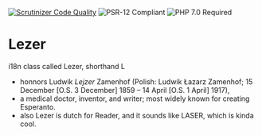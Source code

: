[![Scrutinizer Code Quality](https://scrutinizer-ci.com/g/HexMakina/Lezer/badges/quality-score.png?b=main)](https://scrutinizer-ci.com/g/HexMakina/Lezer/?branch=main)
<img src="https://img.shields.io/badge/PSR-12-brightgreen" alt="PSR-12 Compliant" />
<img src="https://img.shields.io/badge/PHP-7.0-brightgreen" alt="PHP 7.0 Required" />

# Lezer

 i18n class called Lezer, shorthand L  
 
 * honnors Ludwik *Lejzer* Zamenhof (Polish: Ludwik Łazarz Zamenhof; 15 December [O.S. 3 December] 1859 – 14 April [O.S. 1 April] 1917),  
 * a medical doctor, inventor, and writer; most widely known for creating Esperanto. 
 * also Lezer is dutch for Reader, and it sounds like LASER, which is kinda cool.
